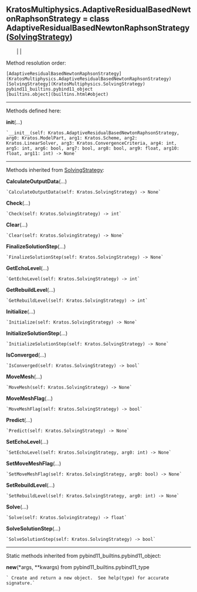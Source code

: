   
**KratosMultiphysics.AdaptiveResidualBasedNewtonRaphsonStrategy** = class
AdaptiveResidualBasedNewtonRaphsonStrategy([SolvingStrategy](KratosMultiphysics.SolvingStrategy))  
---  
`    `|   |

Method resolution order:

    [AdaptiveResidualBasedNewtonRaphsonStrategy](KratosMultiphysics.AdaptiveResidualBasedNewtonRaphsonStrategy)
    [SolvingStrategy](KratosMultiphysics.SolvingStrategy)
    pybind11_builtins.pybind11_object
    [builtins.object](builtins.html#object)

* * *

Methods defined here:  

**__init__**(...)

    `__init__(self: Kratos.AdaptiveResidualBasedNewtonRaphsonStrategy, arg0: Kratos.ModelPart, arg1: Kratos.Scheme, arg2: Kratos.LinearSolver, arg3: Kratos.ConvergenceCriteria, arg4: int, arg5: int, arg6: bool, arg7: bool, arg8: bool, arg9: float, arg10: float, arg11: int) -> None`

* * *

Methods inherited from [SolvingStrategy](KratosMultiphysics.SolvingStrategy):  

**CalculateOutputData**(...)

    `CalculateOutputData(self: Kratos.SolvingStrategy) -> None`

**Check**(...)

    `Check(self: Kratos.SolvingStrategy) -> int`

**Clear**(...)

    `Clear(self: Kratos.SolvingStrategy) -> None`

**FinalizeSolutionStep**(...)

    `FinalizeSolutionStep(self: Kratos.SolvingStrategy) -> None`

**GetEchoLevel**(...)

    `GetEchoLevel(self: Kratos.SolvingStrategy) -> int`

**GetRebuildLevel**(...)

    `GetRebuildLevel(self: Kratos.SolvingStrategy) -> int`

**Initialize**(...)

    `Initialize(self: Kratos.SolvingStrategy) -> None`

**InitializeSolutionStep**(...)

    `InitializeSolutionStep(self: Kratos.SolvingStrategy) -> None`

**IsConverged**(...)

    `IsConverged(self: Kratos.SolvingStrategy) -> bool`

**MoveMesh**(...)

    `MoveMesh(self: Kratos.SolvingStrategy) -> None`

**MoveMeshFlag**(...)

    `MoveMeshFlag(self: Kratos.SolvingStrategy) -> bool`

**Predict**(...)

    `Predict(self: Kratos.SolvingStrategy) -> None`

**SetEchoLevel**(...)

    `SetEchoLevel(self: Kratos.SolvingStrategy, arg0: int) -> None`

**SetMoveMeshFlag**(...)

    `SetMoveMeshFlag(self: Kratos.SolvingStrategy, arg0: bool) -> None`

**SetRebuildLevel**(...)

    `SetRebuildLevel(self: Kratos.SolvingStrategy, arg0: int) -> None`

**Solve**(...)

    `Solve(self: Kratos.SolvingStrategy) -> float`

**SolveSolutionStep**(...)

    `SolveSolutionStep(self: Kratos.SolvingStrategy) -> bool`

* * *

Static methods inherited from pybind11_builtins.pybind11_object:  

**__new__**(*args, **kwargs) from pybind11_builtins.pybind11_type

    ` Create and return a new object.  See help(type) for accurate signature.`

